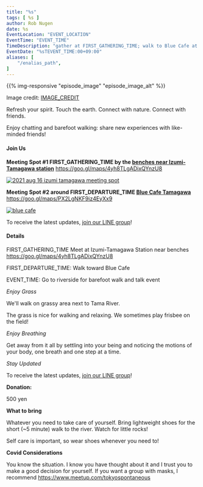 ```yaml
---
title: "%s"
tags: [ %s ]
author: Rob Nugen
date: %s
EventLocation: "EVENT_LOCATION"
EventTime: "EVENT_TIME"
TimeDescription: "gather at FIRST_GATHERING_TIME; walk to Blue Cafe at FIRST_DEPARTURE_TIME; walk to Tama River around EVENT_TIME"
EventDate: "%sTEVENT_TIME:00+09:00"
aliases: [
    "/enalias_path",
]
---
```


{{% img-responsive "episode_image" "episode_image_alt" %}}

<div class="note">Image credit:
<a href="IMAGE_CREDIT">IMAGE_CREDIT</a>
</div>

Refresh your spirit. Touch the earth. Connect with nature. Connect with friends.

Enjoy chatting and barefoot walking: share new experiences with like-minded friends!

#### Join Us

**Meeting Spot #1 FIRST_GATHERING_TIME by the [benches near Izumi-Tamagawa station](https://goo.gl/maps/4yh8TLgADixQYnzU8)**
https://goo.gl/maps/4yh8TLgADixQYnzU8

[![2021 aug 16 izumi tamagawa meeting spot](//b.robnugen.com/blog/2021/thumbs/2021_aug_16_izumi_tamagawa_meeting_spot.png)](//b.robnugen.com/blog/2021/2021_aug_16_izumi_tamagawa_meeting_spot.png)

**Meeting Spot #2 around FIRST_DEPARTURE_TIME [Blue Cafe Tamagawa](https://blue-tamagawa.jp/#section2)**
https://goo.gl/maps/PX2LgNKF9iz4EyXx9

[![blue cafe](//b.robnugen.com/blog/2022/thumbs/blue_cafe.jpg)](//b.robnugen.com/blog/2022/blue_cafe.jpg)

To receive the latest updates, [join our LINE group](/contact/)!

#### Details

FIRST_GATHERING_TIME Meet at Izumi-Tamagawa Station near benches https://goo.gl/maps/4yh8TLgADixQYnzU8

FIRST_DEPARTURE_TIME: Walk toward Blue Cafe

EVENT_TIME: Go to riverside for barefoot walk and talk event

*Enjoy Grass*

We'll walk on grassy area next to Tama River.

The grass is nice for walking and relaxing.  We sometimes play frisbee on the field!

*Enjoy Breathing*

Get away from it all by settling into your being and noticing the
motions of your body, one breath and one step at a time.

*Stay Updated*

To receive the latest updates, [join our LINE group](/contact/)!

**Donation:**

500 yen

**What to bring**

Whatever you need to take care of yourself.  Bring lightweight
shoes for the short (~5 minute) walk to the river.  Watch for little rocks!

Self care is important, so wear shoes whenever you need to!

**Covid Considerations**

You know the situation.  I know you have thought about it and I trust you
to make a good decision for yourself.  If you want a group with masks,
I recommend https://www.meetup.com/tokyospontaneous
